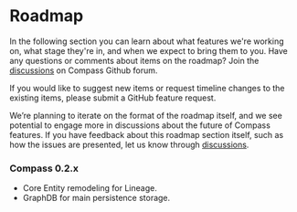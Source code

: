 # Roadmap

In the following section you can learn about what features we're working on, what stage they're in, and when we expect to bring them to you. Have any questions or comments about items on the roadmap? Join the [discussions](https://github.com/odpf/compass/discussions) on Compass Github forum.

If you would like to suggest new items or request timeline changes to the existing items, please submit a GitHub feature request.

We’re planning to iterate on the format of the roadmap itself, and we see potential to engage more in discussions about the future of Compass features. If you have feedback about this roadmap section itself, such as how the issues are presented, let us know through [discussions](https://github.com/odpf/compass/discussions).

### Compass 0.2.x

* Core Entity remodeling for Lineage.
* GraphDB for main persistence storage.
